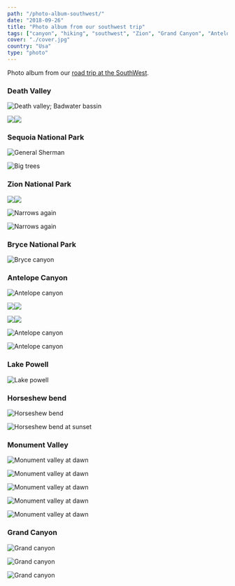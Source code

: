 ```yaml
---
path: "/photo-album-southwest/"
date: "2018-09-26"
title: "Photo album from our southwest trip"
tags: ["canyon", "hiking", "southwest", "Zion", "Grand Canyon", "Antelope", "Monument Valley", "road trip", "Death Valley", "Bryce"]
cover: "./cover.jpg"
country: "Usa"
type: "photo"
---
```


Photo album from our [road trip at the SouthWest](/enjoying-7-nighs-sw-usa/).

### Death Valley

![Death valley; Badwater bassin](dunes.jpg)

<photo-composition><img src="zabriskie.jpg" /><img src="deathvalley.jpg" /></photo-composition>

### Sequoia National Park

![General Sherman](sherman.jpg)

![Big trees](sequoia.jpg)

### Zion National Park

<photo-composition><img src="elafi.jpg" /><img src="zion3.jpg" /></photo-composition>

![Narrows again](zion.jpg)

![Narrows again](zion2.jpg)

### Bryce National Park

![Bryce canyon](bryce1.jpg)

### Antelope Canyon

![Antelope canyon](antelope2.jpg)

<photo-composition><img src="rattlesnake.jpg" /><img src="antelope1.jpg" /></photo-composition>

<photo-composition><img src="antelope3.jpg" /><img src="antelope5.jpg" /></photo-composition>

![Antelope canyon](antelope6.jpg)

![Antelope canyon](lightbeam.jpg)

### Lake Powell

![Lake powell](powell.jpg)

### Horseshew bend

![Horseshew bend](horseshew.jpg)

![Horseshew bend at sunset](horseshew-sunset.jpg)

### Monument Valley

![Monument valley at dawn](monument1.jpg)

![Monument valley at dawn](monument2.jpg)

![Monument valley at dawn](monument3.jpg)

![Monument valley at dawn](monument4.jpg)

![Monument valley at dawn](forest-gump.jpg)

### Grand Canyon

![Grand canyon](grand1.jpg)

![Grand canyon](grand2.jpg)

![Grand canyon](grand3.jpg)
